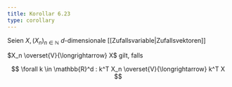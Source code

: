 ```yaml
---
title: Korollar 6.23
type: corollary
---
```


Seien $X, (X_n)_{n \in \mathbb{N}}$ $d$-dimensionale [[Zufallsvariable|Zufallsvektoren]]

$X_n \overset{V}{\longrightarrow} X$ gilt, falls

$$
	\forall k \in \mathbb{R}^d : k^T X_n \overset{V}{\longrightarrow} k^T X
$$